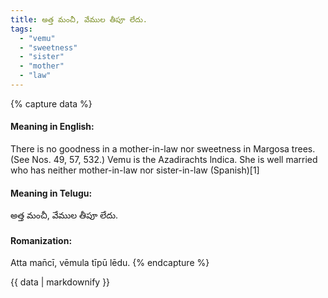 ```yaml
---
title: అత్త మంచీ, వేముల తీపూ లేదు.
tags:
  - "vemu"
  - "sweetness"
  - "sister"
  - "mother"
  - "law"
---
```


{% capture data %}
#### Meaning in English:
There is no goodness in a mother-in-law nor sweetness in Margosa trees.
(See Nos. 49, 57, 532.)
Vemu is the Azadirachts lndica.
She is well married who has neither mother-in-law nor sister-in-law (Spanish)[1]

#### Meaning in Telugu:
అత్త మంచీ, వేముల తీపూ లేదు.

#### Romanization:
Atta man̄cī, vēmula tīpū lēdu.
{% endcapture %}

{{ data | markdownify }}

